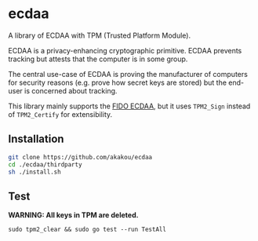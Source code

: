 # ecdaa

A library of ECDAA with TPM (Trusted Platform Module).

ECDAA is a privacy-enhancing cryptographic primitive.
ECDAA prevents tracking but attests that the computer is in some group.

The central use-case of ECDAA is proving the manufacturer of computers for security reasons (e.g. prove how secret keys are stored) but the end-user is concerned about tracking.

This library mainly supports the [FIDO ECDAA](https://fidoalliance.org/specs/fido-v2.0-id-20180227/fido-ecdaa-algorithm-v2.0-id-20180227.html), but it uses `TPM2_Sign` instead of `TPM2_Certify` for extensibility.

## Installation

```sh
git clone https://github.com/akakou/ecdaa
cd ./ecdaa/thirdparty
sh ./install.sh
```

## Test

**WARNING: All keys in TPM are deleted.**

```
sudo tpm2_clear && sudo go test --run TestAll
```

